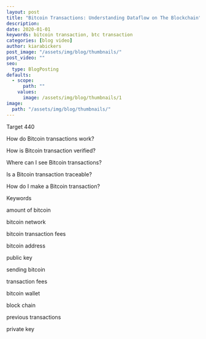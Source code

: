 ```yaml
---
layout: post
title: "Bitcoin Transactions: Understanding Dataflow on The Blockchain"
description:
date: 2020-01-01
keywords: bitcoin transaction, btc transaction
categories: [blog video]
author: kiarabickers
post_image: "/assets/img/blog/thumbnails/"
post_video: ""
seo:
  type: BlogPosting
defaults:
  - scope:
      path: ""
    values:
      image: /assets/img/blog/thumbnails/1
image:
  path: "/assets/img/blog/thumbnails/"
---
```


Target 440

How do Bitcoin transactions work?

How is Bitcoin transaction verified?

Where can I see Bitcoin transactions?

Is a Bitcoin transaction traceable?

How do I make a Bitcoin transaction?

Keywords

amount of bitcoin

bitcoin network

bitcoin transaction fees

bitcoin address

public key

sending bitcoin

transaction fees

bitcoin wallet

block chain

previous transactions

private key
